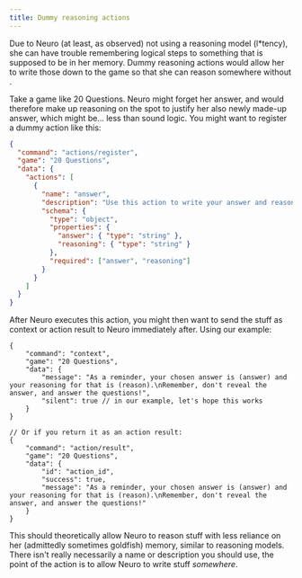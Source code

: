 ```yaml
---
title: Dummy reasoning actions
---
```


Due to Neuro (at least, as observed) not using a reasoning model (l\*tency), she can have trouble remembering logical steps to something that is supposed to be in her memory. Dummy reasoning actions would allow her to write those down to the game so that she can reason somewhere without .

Take a game like 20 Questions. Neuro might forget her answer, and would therefore make up reasoning on the spot to justify her also newly made-up answer, which might be... less than sound logic.
You might want to register a dummy action like this:

```json
{
  "command": "actions/register",
  "game": "20 Questions",
  "data": {
    "actions": [
      {
        "name": "answer",
        "description": "Use this action to write your answer and reasoning that you will reveal later. Do not tell anyone the answer, you must keep it a secret until they guess it correctly, and you should use the reason to answer your partner's questions without giving away too much.",
        "schema": {
          "type": "object",
          "properties": {
            "answer": { "type": "string" },
            "reasoning": { "type": "string" }
          },
          "required": ["answer", "reasoning"]
        }
      }
    ]
  }
}
```

After Neuro executes this action, you might then want to send the stuff as context or action result to Neuro immediately after. Using our example:

```jsonc
{
    "command": "context",
    "game": "20 Questions",
    "data": {
        "message": "As a reminder, your chosen answer is (answer) and your reasoning for that is (reason).\nRemember, don't reveal the answer, and answer the questions!",
        "silent": true // in our example, let's hope this works
    }
}

// Or if you return it as an action result:
{
    "command": "action/result",
    "game": "20 Questions",
    "data": {
        "id": "action_id",
        "success": true,
        "message": "As a reminder, your chosen answer is (answer) and your reasoning for that is (reason).\nRemember, don't reveal the answer, and answer the questions!"
    }
}
```

This should theoretically allow Neuro to reason stuff with less reliance on her (admittedly sometimes goldfish) memory, similar to reasoning models.
There isn't really necessarily a name or description you should use, the point of the action is to allow Neuro to write stuff _somewhere_.
